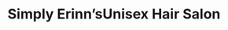 ---
title: "Simply Erinn’sUnisex Hair Salon"
url: /cambridge/simply-erinnsunisex-hair-salon/
shop: hairdresser
---